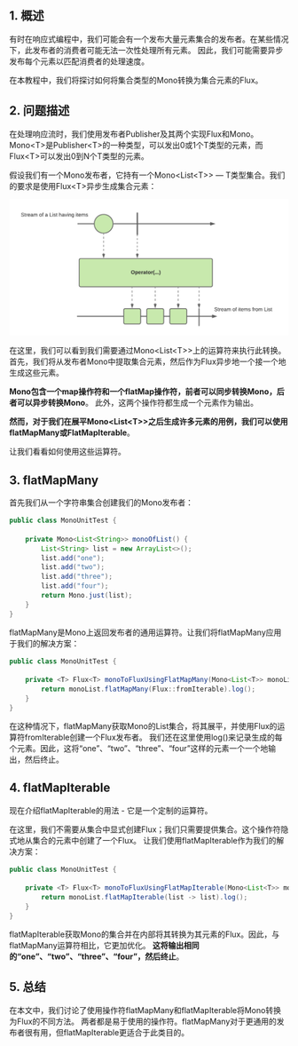 ## 1. 概述

有时在响应式编程中，我们可能会有一个发布大量元素集合的发布者。在某些情况下，此发布者的消费者可能无法一次性处理所有元素。
因此，我们可能需要异步发布每个元素以匹配消费者的处理速度。

在本教程中，我们将探讨如何将集合类型的Mono转换为集合元素的Flux。

## 2. 问题描述

在处理响应流时，我们使用发布者Publisher及其两个实现Flux和Mono。
Mono<T\>是Publisher<T\>的一种类型，可以发出0或1个T类型的元素，而Flux<T\>可以发出0到N个T类型的元素。

假设我们有一个Mono发布者，它持有一个Mono<List<T\>> — T类型集合。我们的要求是使用Flux<T\>异步生成集合元素：

<img src="../assets/img1.png">

在这里，我们可以看到我们需要通过Mono<List<T\>>上的运算符来执行此转换。
首先，我们将从发布者Mono中提取集合元素，然后作为Flux异步地一个接一个地生成这些元素。

**Mono包含一个map操作符和一个flatMap操作符，前者可以同步转换Mono，后者可以异步转换Mono**。
此外，这两个操作符都生成一个元素作为输出。

**然而，对于我们在展平Mono<List<T\>>之后生成许多元素的用例，我们可以使用flatMapMany或FlatMapIterable**。

让我们看看如何使用这些运算符。

## 3. flatMapMany

首先我们从一个字符串集合创建我们的Mono发布者：

```java
public class MonoUnitTest {

    private Mono<List<String>> monoOfList() {
        List<String> list = new ArrayList<>();
        list.add("one");
        list.add("two");
        list.add("three");
        list.add("four");
        return Mono.just(list);
    }
}
```

flatMapMany是Mono上返回发布者的通用运算符。让我们将flatMapMany应用于我们的解决方案：

```java
public class MonoUnitTest {

    private <T> Flux<T> monoToFluxUsingFlatMapMany(Mono<List<T>> monoList) {
        return monoList.flatMapMany(Flux::fromIterable).log();
    }
}
```

在这种情况下，flatMapMany获取Mono的List集合，将其展平，并使用Flux的运算符fromIterable创建一个Flux发布者。
我们还在这里使用log()来记录生成的每个元素。因此，这将“one”、“two”、“three”、“four”这样的元素一个一个地输出，然后终止。

## 4. flatMapIterable

现在介绍flatMapIterable的用法 - 它是一个定制的运算符。

在这里，我们不需要从集合中显式创建Flux；我们只需要提供集合。这个操作符隐式地从集合的元素中创建了一个Flux。
让我们使用flatMapIterable作为我们的解决方案：

```java
public class MonoUnitTest {

    private <T> Flux<T> monoToFluxUsingFlatMapIterable(Mono<List<T>> monoList) {
        return monoList.flatMapIterable(list -> list).log();
    }
}
```

flatMapIterable获取Mono的集合并在内部将其转换为其元素的Flux。因此，与flatMapMany运算符相比，它更加优化。
**这将输出相同的“one”、“two”、“three”、“four”，然后终止**。

## 5. 总结

在本文中，我们讨论了使用操作符flatMapMany和flatMapIterable将Mono转换为Flux的不同方法。
两者都是易于使用的操作符。flatMapMany对于更通用的发布者很有用，但flatMapIterable更适合于此类目的。